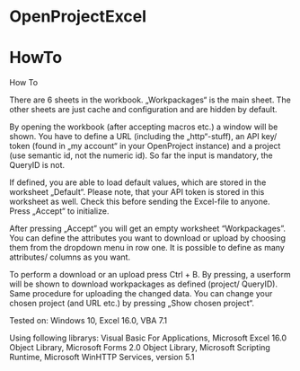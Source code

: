 # OpenProjectExcel

# HowTo

How To

There are 6 sheets in the workbook. „Workpackages“ is the main sheet. The other sheets are just cache and configuration and are hidden by default.

By opening the workbook (after accepting macros etc.) a window will be shown. You have to define a URL (including the „http“-stuff), an API key/ token (found in „my account“ in your OpenProject instance) and a project (use semantic id, not the numeric id). So far the input is mandatory, the QueryID is not.

If defined, you are able to load default values, which are stored in the worksheet „Default“. Please note, that your API token is stored in this worksheet as well. Check this before sending the Excel-file to anyone. Press „Accept“ to initialize.

After pressing „Accept” you will get an empty worksheet “Workpackages”. You can define the attributes you want to download or upload by choosing them from the dropdown menu in row one. It is possible to define as many attributes/ columns as you want.

To perform a download or an upload press Ctrl + B. By pressing, a userform will be shown to download workpackages as defined (project/ QueryID). Same procedure for uploading the changed data. You can change your chosen project (and URL etc.) by pressing „Show chosen project“.

Tested on: Windows 10, Excel 16.0, VBA 7.1

Using following librarys: Visual Basic For Applications, Microsoft Excel 16.0 Object Library, Microsoft Forms 2.0 Object Library, Microsoft Scripting Runtime, Microsoft WinHTTP Services, version 5.1
